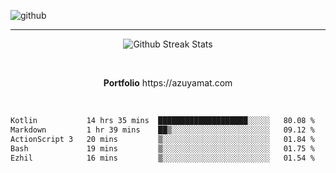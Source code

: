 ![github](https://media.discordapp.net/attachments/881363147364118528/1142610121697021952/background.png?width=1000&height=300)<br>
___
<p align="center">
  <img alt="Github Streak Stats" src="https://streak-stats.demolab.com?user=Azuyamat&theme=transparent&hide_border=true"/>
</p><br>
<p align="center">
      <strong>Portfolio</strong> https://azuyamat.com
</p><br>

<!--START_SECTION:waka-->

```txt
Kotlin           14 hrs 35 mins  ████████████████████░░░░░   80.08 %
Markdown         1 hr 39 mins    ██▒░░░░░░░░░░░░░░░░░░░░░░   09.12 %
ActionScript 3   20 mins         ▒░░░░░░░░░░░░░░░░░░░░░░░░   01.84 %
Bash             19 mins         ▒░░░░░░░░░░░░░░░░░░░░░░░░   01.75 %
Ezhil            16 mins         ▒░░░░░░░░░░░░░░░░░░░░░░░░   01.54 %
```

<!--END_SECTION:waka-->
